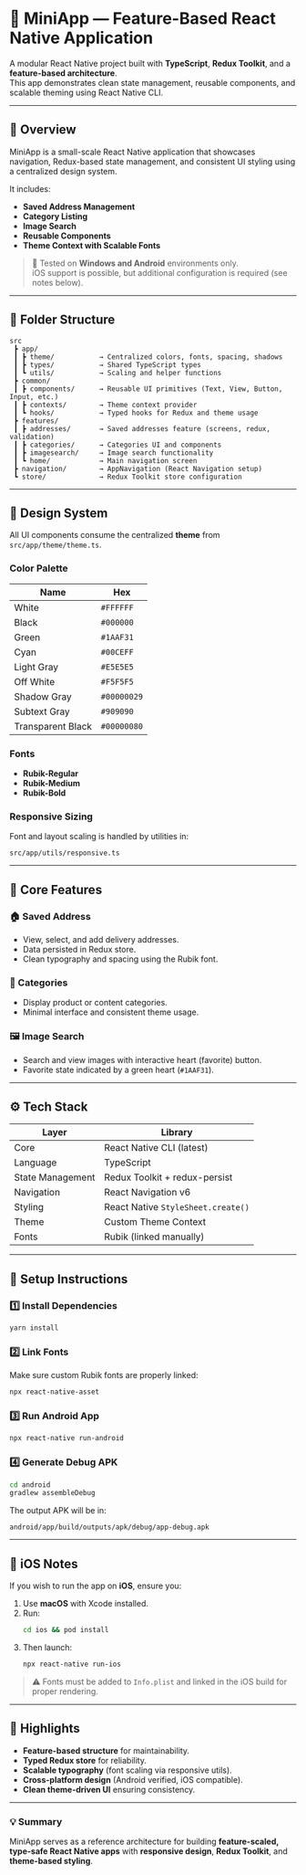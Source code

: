 # 🧭 MiniApp — Feature-Based React Native Application

A modular React Native project built with **TypeScript**, **Redux Toolkit**, and a **feature-based architecture**.  
This app demonstrates clean state management, reusable components, and scalable theming using React Native CLI.

---

## 📱 Overview

MiniApp is a small-scale React Native application that showcases navigation, Redux-based state management, and consistent UI styling using a centralized design system.

It includes:
- **Saved Address Management**
- **Category Listing**
- **Image Search**
- **Reusable Components**
- **Theme Context with Scalable Fonts**

> 🧪 Tested on **Windows and Android** environments only.  
> iOS support is possible, but additional configuration is required (see notes below).

---

## 🧩 Folder Structure

```
src
 ┣ app/
 ┃ ┣ theme/           → Centralized colors, fonts, spacing, shadows
 ┃ ┣ types/           → Shared TypeScript types
 ┃ ┗ utils/           → Scaling and helper functions
 ┣ common/
 ┃ ┣ components/      → Reusable UI primitives (Text, View, Button, Input, etc.)
 ┃ ┣ contexts/        → Theme context provider
 ┃ ┗ hooks/           → Typed hooks for Redux and theme usage
 ┣ features/
 ┃ ┣ addresses/       → Saved addresses feature (screens, redux, validation)
 ┃ ┣ categories/      → Categories UI and components
 ┃ ┣ imagesearch/     → Image search functionality
 ┃ ┗ home/            → Main navigation screen
 ┣ navigation/        → AppNavigation (React Navigation setup)
 ┗ store/             → Redux Toolkit store configuration
```

---

## 🎨 Design System

All UI components consume the centralized **theme** from `src/app/theme/theme.ts`.

### Color Palette
| Name | Hex |
|------|------|
| White | `#FFFFFF` |
| Black | `#000000` |
| Green | `#1AAF31` |
| Cyan | `#00CEFF` |
| Light Gray | `#E5E5E5` |
| Off White | `#F5F5F5` |
| Shadow Gray | `#00000029` |
| Subtext Gray | `#909090` |
| Transparent Black | `#00000080` |

### Fonts
- **Rubik-Regular**
- **Rubik-Medium**
- **Rubik-Bold**

### Responsive Sizing
Font and layout scaling is handled by utilities in:
```
src/app/utils/responsive.ts
```

---

## 🧠 Core Features

### 🏠 Saved Address
- View, select, and add delivery addresses.
- Data persisted in Redux store.
- Clean typography and spacing using the Rubik font.

### 📂 Categories
- Display product or content categories.
- Minimal interface and consistent theme usage.

### 🖼️ Image Search
- Search and view images with interactive heart (favorite) button.
- Favorite state indicated by a green heart (`#1AAF31`).

---

## ⚙️ Tech Stack

| Layer | Library |
|-------|----------|
| Core | React Native CLI (latest) |
| Language | TypeScript |
| State Management | Redux Toolkit + redux-persist |
| Navigation | React Navigation v6 |
| Styling | React Native `StyleSheet.create()` |
| Theme | Custom Theme Context |
| Fonts | Rubik (linked manually) |

---

## 🧩 Setup Instructions

### 1️⃣ Install Dependencies
```bash
yarn install
```

### 2️⃣ Link Fonts
Make sure custom Rubik fonts are properly linked:
```bash
npx react-native-asset
```

### 3️⃣ Run Android App
```bash
npx react-native run-android
```

### 4️⃣ Generate Debug APK
```bash
cd android
gradlew assembleDebug
```
The output APK will be in:
```
android/app/build/outputs/apk/debug/app-debug.apk
```

---

## 🍏 iOS Notes

If you wish to run the app on **iOS**, ensure you:
1. Use **macOS** with Xcode installed.
2. Run:
   ```bash
   cd ios && pod install
   ```
3. Then launch:
   ```bash
   npx react-native run-ios
   ```

> ⚠️ Fonts must be added to `Info.plist` and linked in the iOS build for proper rendering.

---

## 🚀 Highlights

- **Feature-based structure** for maintainability.
- **Typed Redux store** for reliability.
- **Scalable typography** (font scaling via responsive utils).
- **Cross-platform design** (Android verified, iOS compatible).
- **Clean theme-driven UI** ensuring consistency.

---


### 💡 Summary

MiniApp serves as a reference architecture for building **feature-scaled, type-safe React Native apps** 
with **responsive design**, **Redux Toolkit**, and **theme-based styling**.
